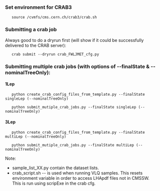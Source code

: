 ### Set environment for CRAB3

       source /cvmfs/cms.cern.ch/crab3/crab.sh

### Submitting a crab job

Always good to do a dryrun first (will show if it could be successfully delivered to the CRAB server):

       crab submit --dryrun crab_FWLJMET_cfg.py

### Submitting multiple crab jobs (with options of --finalState & --nominalTreeOnly): 

#### 1Lep

       python create_crab_config_files_from_template.py --finalState singleLep (--nominalTreeOnly)

       python submit_mutiple_crab_jobs.py --finalState singleLep (--nominalTreeOnly)

#### 3Lep

       python create_crab_config_files_from_template.py --finalState multiLep (--nominalTreeOnly)

       python submit_mutiple_crab_jobs.py --finalState multiLep (--nominalTreeOnly)


Note:
 * sample_list_XX.py contain the dataset lists.
 * crab_script.sh -- is used when running VLQ samples. This resets environment variable in order to access LHApdf files not in CMSSW. This is run using scripExe in the crab cfg.
